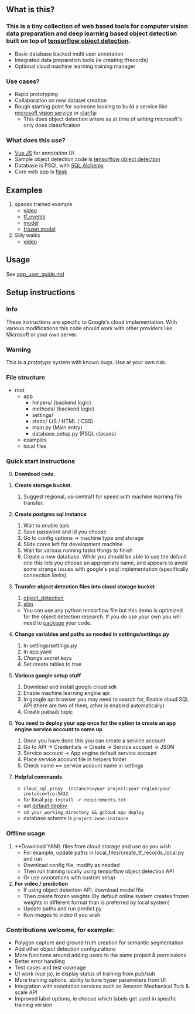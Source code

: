 
## What is this?

### This is a tiny collection of web based tools for computer vision data preparation and deep learning based object detection built on top of [tensorflow object detection](https://github.com/tensorflow/models/tree/master/research/object_detection).

* Basic database backed multi user annotation
* Integrated data preparation tools (ie creating tfrecords)
* Optional cloud machine learning training manager

### Use cases?

* Rapid prototyping
* Collaboration on new dataset creation
* Rough starting point for someone looking to build a service like [microsoft vision service](https://azure.microsoft.com/en-us/services/cognitive-services/custom-vision-service/) or [clarifai](https://clarifai.com/developer/)
	* This does object detection where as at time of writing microsoft's only does classification

### What does this use?

* [Vue JS](https://vuejs.org/) for annotation UI
* Sample object detection code is [tensorflow object detection](https://github.com/tensorflow/models/tree/master/research/object_detection)
* Database is PSQL with [SQL Alchemy](https://www.sqlalchemy.org/)
* Core web app is [flask](http://flask.pocoo.org/)

## Examples
1. spacex trained example
	* [video](https://youtu.be/ekl87JspBJs)
	* [tf_events](https://storage.googleapis.com/object-demo-bucket/example_models/spacex/events.out.tfevents)
	* [model](https://storage.googleapis.com/object-demo-bucket/example_models/spacex/model.ckpt-3000.data-00000-of-00001)
	* [frozen model](https://storage.googleapis.com/object-demo-bucket/example_models/spacex/frozen_inference_graph.pb)
2. Silly walks
	* [video](https://youtu.be/RBotOlreHxE)

## Usage
See [app_user_guide.md](app_user_guide.md)


## Setup instructions

### Info
These instructions are specific to Google's cloud implementation. With various modifications this code should work with other providers like Microsoft or your own server.

### Warning
This is a *prototype* system with known bugs. Use at your own risk.

### File structure
* root
	* app
		* helpers/ (backend logic)
		* methods/ (backend logic)
		* settings/
		* static/ (JS / HTML / CSS)
		* main.py (Main entry)
		* database_setup.py (PSQL classes)
	* examples
	* local files


### Quick start instructions
0. **Download code.**


1. **Create storage bucket.**
	1. Suggest regional, us-central1 for speed with machine learning file transfer.


2. **Create postgres sql instance**
	 1. Wait to enable apis
	 2. Save password and id you choose
	 3. Go to config options -> machine type and storage
	 4. Slide cores left for development machine
	 5. Wait for various running tasks things to finish
	 6. Create a new database. While you should be able to use the default one
	this lets you choose an appropriate name, and appears to avoid some strange issues with
	google's psql implementation (specifically connection limits).


4. **Transfer object detection files into cloud storage bucket**
	1. [object_detection](https://storage.googleapis.com/object-demo-bucket/dist/object_detection-0.1.tar.gz)
	2. [slim](https://storage.googleapis.com/object-demo-bucket/dist/slim-0.1.tar.gz)
	* You can use any python tensorflow file but this demo is optimized for the object detection research.
	If you do use your own you will need to [package](https://python-packaging.readthedocs.io/en/latest/minimal.html) your code.
	

5. **Change variables and paths as needed in settings/settings.py**
	1. In settings/settings.py
	2. In app.yaml
	3. *Change secret keys*
	4. Set create tables to true


6. **Various google setup stuff**
	1. Download and install google cloud sdk
	2. Enable machine learning engine api
	3. In google api browser you may need to search for, Enable cloud SQL API (there are two of them, other is enabled automatically)
	4. Create pubsub topic


7. **You need to deploy your app once for the option to create 
an app engine service account to come up**
	1. Once you have done this you can create a service account
	2. Go to API -> Credentials -> Create -> Service account -> JSON 
	3. Service account -> App engine default service account
	4. Place service account file in helpers folder
	5. Check name == service account name in settings


8. **Helpful commands**
	* `cloud_sql_proxy -instances=your-project:your-region:your-instance=tcp:5432`
	* for local `pip install -r requirements.txt`
	* set [default deploy](https://cloud.google.com/sdk/gcloud/reference/config/set)
	* `cd your_working_directory && gcloud app deploy`
	* database scheme is `project:zone:instance`


### Offline usage
1. **Download YAML files from cloud storage and use as you wish
	* For example, update paths in local_files/create_tf_records_local.py and run
	* Download config file, modify as needed
	* Then run training locally using tensorflow object detection API
	* Or use annotations with custom setup
3. **For video / prediction**
	* If using object detection API, download model file
	* Then create frozen weights (By default online system creates frozen weights in different format  than is preferred by local system)
	* Update paths and run predict.py
	* Run images to video if you wish



### Contributions welcome, for example:
* Polygon capture and ground truth creation for semantic segmentation
* Add other object detection configurations
* More functions around adding users to the same project & permissions
* Better error handling
* Test cases and test coverage
* UI work (vue js), ie display status of training from pub/sub
* More training options, ability to tune hyper parameters from UI
* Integration with annotation services such as Amazon Mechanical Turk & scale API
* Improved label options, ie choose which labels get used in specific training version




